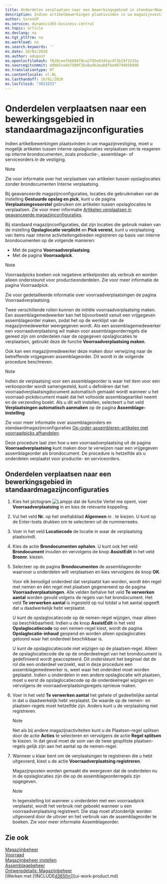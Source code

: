 ```yaml
---
title: Onderdelen verplaatsen naar een bewerkingsgebied in standaardmagazijnconfiguraties | Microsoft Docs
description: Indien artikelbewerkingen plaatsvinden in uw magazijnvestiging, moet u mogelijk artikelen tussen interne opslaglocaties verplaatsen om te reageren op interne brondocumenten, zoals productie-, assemblage- of serviceorders in de vestiging.
author: SorenGP
ms.service: dynamics365-business-central
ms.topic: article
ms.devlang: na
ms.tgt_pltfrm: na
ms.workload: na
ms.search.keywords: ''
ms.date: 10/01/2020
ms.author: edupont
ms.openlocfilehash: f628ceefb6894f8ca2f05e6345ac4f3b19f3235e
ms.sourcegitcommit: ddbb5cede750df1baba4b3eab8fbed6744b5b9d6
ms.translationtype: HT
ms.contentlocale: nl-NL
ms.lasthandoff: 10/01/2020
ms.locfileid: "3923253"
---
```

# <a name="move-components-to-an-operation-area-in-basic-warehouse-configurations"></a>Onderdelen verplaatsen naar een bewerkingsgebied in standaardmagazijnconfiguraties
Indien artikelbewerkingen plaatsvinden in uw magazijnvestiging, moet u mogelijk artikelen tussen interne opslaglocaties verplaatsen om te reageren op interne brondocumenten, zoals productie-, assemblage- of serviceorders in de vestiging.  

> [!NOTE]  
>  Zie voor informatie over het verplaatsen van artikelen tussen opslaglocaties zonder brondocumenten Interne verplaatsing.  

Bij geavanceerde magazijnconfiguraties, locaties die gebruikmaken van de instelling **Gestuurde opslag en pick**, kunt u de pagina **Verplaatsingsvoorstel** gebruiken om artikelen tussen opslaglocaties te verplaatsen. Zie voor meer informatie [Artikelen verplaatsen in geavanceerde magazijnconfiguraties](warehouse-how-to-move-items-in-advanced-warehousing.md).  

Bij standaard magazijnconfiguraties, dat zijn locaties die gebruik maken van de instelling **Opslaglocatie verplicht** en **Pick vereist**, kunt u verplaatsing van items naar interne activiteitengebieden registreren op basis van interne brondocumenten op de volgende manieren:  

-   Met de pagina **Voorraadverplaatsing**.  
-   Met de pagina **Voorraadpick**.  

> [!NOTE]  
>  Voorraadpicks boeken ook negatieve artikelposten als verbruik en worden alleen ondersteund voor productieonderdelen. Zie voor meer informatie de pagina Voorraadpick.  

Zie voor gedetailleerde informatie over voorraadverplaatsingen de pagina Voorraadverplaatsing.  

Twee verschillende rollen kunnen de initiële voorraadverplaatsing maken. Een assemblagemedewerker kan het bijvoorbeeld vanuit een vrijgegeven assemblageorder maken, zodat het op de werklijst van de magazijnmedewerker weergegeven wordt. Als een assemblagemedewerker een voorraadverplaatsing wil maken voor assemblageorderregels die gereed zijn om onderdelen naar de opgegeven opslaglocaties te verplaatsen, gebruikt deze de functie **Voorraadverplaatsing maken**.  

Ook kan een magazijnmedewerker deze maken door verwijzing naar de betreffende vrijgegeven assemblageorder. Dit wordt in de volgende procedure beschreven.  

> [!NOTE]  
>  Indien de verplaatsing voor een assemblageorder is waar het item voor een verkooporder wordt samengesteld, kunt u definiëren dat het voorraadverplaatsingdocument automatisch gemaakt wordt wanneer u het voorraad-pickdocument maakt dat het voltooide assemblageartikel neemt en de verzending boekt. Als u dit wilt instellen, selecteert u het veld **Verplaatsingen automatisch aanmaken** op de pagina **Assemblage-instelling**  
>   
>  Zie voor meer informatie over assemblageorders en standaardmagazijnconfiguraties [Op-order-assembleren-artikelen met voorraadpicks afhandelen](warehouse-how-to-pick-for-production.md#handling-assemble-to-order-items-with-inventory-picks).  

Deze procedure laat zien hoe u een voorraadverplaatsing uit de pagina **Voorraadverplaatsing** kunt maken door te verwijzen naar een vrijgegeven assemblageorder als brondocument. De procedure is hetzelfde als u onderdelen verplaatst voor productie- en serviceorders.  

## <a name="to-move-components-to-an-operation-area-in-basic-warehouse-configurations"></a>Onderdelen verplaatsen naar een bewerkingsgebied in standaardmagazijnconfiguraties  
1.  Kies het pictogram ![Lampje dat de functie Vertel me opent](media/ui-search/search_small.png "Vertel me wat u wilt doen"), voer **Voorraadverplaatsing** in en kies de relevante koppeling.  
2.  Vul het veld **Nr.** op het sneltabblad **Algemeen** in . te kiezen. U kunt op de Enter-toets drukken om te selecteren uit de nummerreeks.  
3.  Voer in het veld **Locatiecode** de locatie in waar de verplaatsing plaatsvindt.  
4.  Kies de actie **Brondocumenten ophalen**. U kunt ook het veld **Brondocument** invullen en vervolgens de knop **AssistEdit** in het veld **Bronnr.** kiezen.  
5.  Selecteer op de pagina **Brondocumenten** de assemblageorder waarvoor u onderdelen wilt verplaatsen en kies vervolgens de knop **OK**.  

    Voor elk benodigd onderdeel dat verplaatst kan worden, wordt één regel met nemen en één regel met plaatsen gegenereerd op de pagina **Voorraadverplaatsingen**. Alle velden behalve het veld **Te verwerken aantal** worden gevuld volgens de regels van het brondocument. Het veld **Te verwerken aantal** is ingesteld op nul totdat u het aantal opgeeft dat u daadwerkelijk hebt verplaatst.  

    U kunt de opslaglocatiecode op de nemen-regel wijzigen, maar alleen op beschikbaarheid. Indien u de knop **AssistEdit** in het veld **Opslaglocatiecode** op een nemen-regel kiest, wordt de pagina **Opslaglocatie-inhoud** geopend en worden alleen opslaglocaties getoond waar het onderdeel beschikbaar is.  

    U kunt de opslaglocatiecode niet wijzigen op de plaatsen-regel. Alleen de opslaglocatiecode die op de onderdeelregel van het brondocument is gedefinieerd wordt geaccepteerd. Dit ondersteunt het beginsel dat de rol die een onderdeel verzoekt, wat in deze procedure een assemblagemedewerker is, weet waar het onderdeel moet worden geplaatst. Indien u onderdelen in een andere opslaglocatie wilt plaatsen, moet u eerst de opslaglocatiecode op de onderdeelregel wijzigen en vervolgens de voorraadverplaatsingsregels opnieuw maken.  
6.  Voer in het veld **Te verwerken aantal** het gehele of gedeeltelijke aantal in dat u daadwerkelijk hebt verplaatst. De waarde op de nemen- en plaatsen-regels moet hetzelfde zijn. Anders kunt u de verplaatsing niet registreren.  

    > [!NOTE]  
    >  Net als bij andere magazijnactiviteiten kunt u de Plaatsen-regel splitsen door de actie **Acties** te selecteren en vervolgens de actie **Regel splitsen** te kiezen. In dat geval moet de som van de twee gesplitste plaatsen-regels gelijk zijn aan het aantal op de nemen-regel.  

7.  Wanneer u klaar bent om de verplaatsingen te registreren die u hebt uitgevoerd, kiest u de actie **Voorraadverplaatsing registreren**.  

    Magazijnposten worden gemaakt die weergeven dat de onderdelen nu in de opslaglocaties zijn die op de assemblageorderregels zijn opgegeven.  

    > [!NOTE]  
    >  In tegenstelling tot wanneer u onderdelen met een voorraadpick verplaatst, wordt het verbruik niet geboekt wanneer u een voorraadverplaatsing registreert. Die stap moet afzonderlijk worden uitgevoerd door de uitvoer en het verbruik van de assemblageorder te boeken. Zie voor meer informatie Assemblageorder.  

## <a name="see-also"></a>Zie ook  
[Magazijnbeheer](warehouse-manage-warehouse.md)  
[Voorraad](inventory-manage-inventory.md)  
[Magazijnbeheer instellen](warehouse-setup-warehouse.md)     
[Assemblagebeheer](assembly-assemble-items.md)    
[Ontwerpdetails: Magazijnbeheer](design-details-warehouse-management.md)  
[Werken met [!INCLUDE[d365fin](includes/d365fin_md.md)]](ui-work-product.md)
